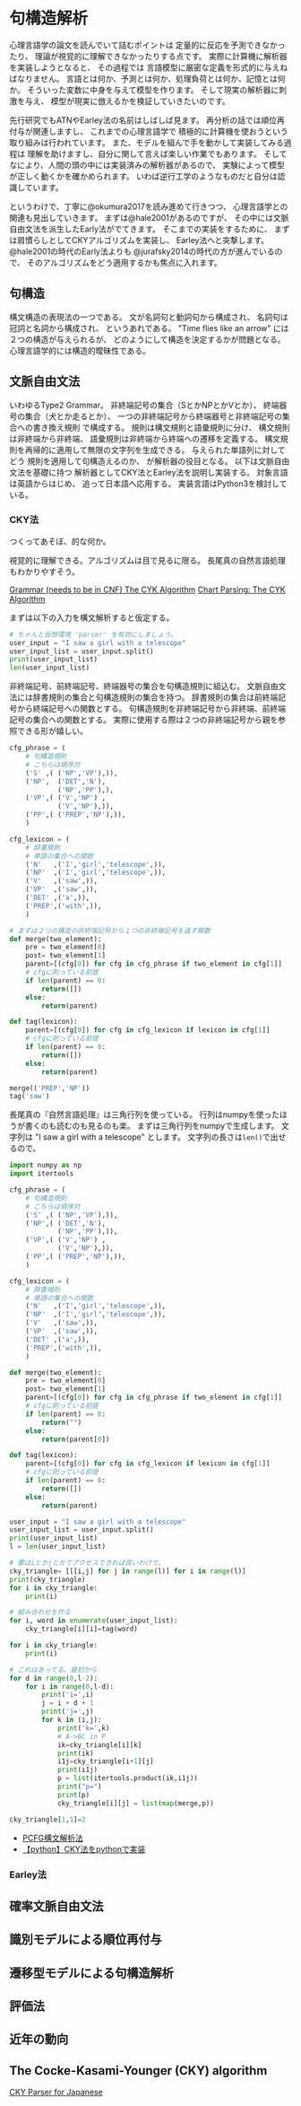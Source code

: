 # 句構造解析

心理言語学の論文を読んでいて詰むポイントは
定量的に反応を予測できなかったり、
理論が視覚的に理解できなかったりする点です。
実際に計算機に解析器を実装しようとなると、
その過程では
言語模型に厳密な定義を形式的に与えねばなりません。
言語とは何か、予測とは何か、処理負荷とは何か、記憶とは何か。
そういった変数に中身を与えて模型を作ります。
そして現実の解析器に刺激を与え、
模型が現実に倣えるかを検証していきたいのです。

先行研究でもATNやEarley法の名前はしばしば見ます。
再分析の話では順位再付与が関連しますし、
これまでの心理言語学で
積極的に計算機を使おうという取り組みは行われています。
また、モデルを組んで手を動かして実装してみる過程は
理解を助けますし、自分に関して言えば楽しい作業でもあります。
そしてなにより、人間の頭の中には実装済みの解析器があるので、
実験によって模型が正しく動くかを確かめられます。
いわば逆行工学のようなものだと自分は認識しています。

というわけで、丁寧に@okumura2017を読み進めて行きつつ、
心理言語学との関連も見出していきます。
まずは@hale2001があるのですが、
その中には文脈自由文法を派生したEarly法がでてきます。
そこまでの実装をするために、
まずは肩慣らしとしてCKYアルゴリズムを実装し、
Earley法へと突撃します。
@hale2001の時代のEarly法よりも
@jurafsky2014の時代の方が進んでいるので、
そのアルゴリズムをどう適用するかも焦点に入れます。

## 句構造

構文構造の表現法の一つである。
文が名詞句と動詞句から構成され、
名詞句は冠詞と名詞から構成され、
というあれである。
"Time flies like an arrow"
には２つの構造が与えられるが、
どのようにして構造を決定するかが問題となる。
心理言語学的には構造的曖昧性である。

## 文脈自由文法

いわゆるType2 Grammar。
非終端記号の集合（SとかNPとかVとか）、
終端器号の集合（犬とか走るとか）、
一つの非終端記号から終端器号と非終端記号の集合への書き換え規則
で構成する。
規則は構文規則と語彙規則に分け、
構文規則は非終端から非終端、
語彙規則は非終端から終端への遷移を定義する。
構文規則を再帰的に適用して無限の文字列を生成できる。
与えられた単語列に対してどう
規則を適用して句構造えるのか、
が解析器の役目となる。
以下は文脈自由文法を基礎に持つ
解析器としてCKY法とEarley法を説明し実装する。
対象言語は英語からはじめ、
追って日本語へ応用する。
実装言語はPython3を検討している。

### CKY法

つくってあそぼ、的な何か。

視覚的に理解できる。アルゴリズムは目で見るに限る。
長尾真の自然言語処理もわかりやすそう。

[Grammar (needs to be in CNF) ](http://lxmls.it.pt/2015/cky.html)
[The CYK Algorithm](https://www.xarg.org/tools/cyk-algorithm/)
[Chart Parsing: The CYK Algorithm](http://staff.icar.cnr.it/ruffolo/progetti/projects/09.Parsing%20CYK/presentazione%20imp--2007_inf2a_L17_slides.pdf)

まずは以下の入力を構文解析すると仮定する。

```python
# ちゃんと仮想環境 'parser' を有効にしましょう。
user_input = "I saw a girl with a telescope"
user_input_list = user_input.split()
print(user_input_list)
len(user_input_list)
```

非終端記号、前終端記号、終端器号の集合を句構造規則に組込む。
文脈自由文法には辞書規則の集合と句構造規則の集合を持つ。
辞書規則の集合は前終端記号から終端記号への関数とする。
句構造規則を非終端記号から非終端、前終端記号の集合への関数とする。
実際に使用する際は２つの非終端記号から親を参照できる形が嬉しい。

```python
cfg_phrase = (
    # 句構造規則
    # こちらは順序対
    ('S' ,( ('NP','VP'),)),
    ('NP',  ('DET','N'),
            ('NP','PP'),),
    ('VP',( ('V','NP') ,
            ('V','NP'),)),
    ('PP',( ('PREP','NP'),)),
    )

cfg_lexicon = (
    # 辞書規則
    # 単語の集合への関数
    ('N'   ,('I','girl','telescope',)),
    ('NP'  ,('I','girl','telescope',)),
    ('V'   ,('saw',)),
    ('VP'  ,('saw',)),
    ('DET' ,('a',)),
    ('PREP',('with',)),
    )
```

```python
# まずは２つの構造の非終端記号から１つの非終端記号を返す関数
def merge(two_element):
    pre = two_element[0]
    post= two_element[1]
    parent=[(cfg[0]) for cfg in cfg_phrase if two_element in cfg[1]]
    # cfgに則っている前提
    if len(parent) == 0:
        return([])
    else:
        return(parent)

def tag(lexicon):
    parent=[(cfg[0]) for cfg in cfg_lexicon if lexicon in cfg[1]]
    # cfgに則っている前提
    if len(parent) == 0:
        return([])
    else:
        return(parent)

merge(('PREP','NP'))
tag('saw')
```

長尾真の『自然言語処理』は三角行列を使っている。
行列はnumpyを使ったほうが書くのも読むのも見るのも楽。
まずは三角行列をnumpyで生成します。
文字列は "I saw a girl with a telescope"
とします。
文字列の長さは`len()`で出せるので。


```python
import numpy as np
import itertools

cfg_phrase = (
    # 句構造規則
    # こちらは順序対
    ('S' ,( ('NP','VP'),)),
    ('NP',( ('DET','N'),
            ('NP','PP'),)),
    ('VP',( ('V','NP') ,
            ('V','NP'),)),
    ('PP',( ('PREP','NP'),)),
    )

cfg_lexicon = (
    # 辞書規則
    # 単語の集合への関数
    ('N'   ,('I','girl','telescope',)),
    ('NP'  ,('I','girl','telescope',)),
    ('V'   ,('saw',)),
    ('VP'  ,('saw',)),
    ('DET' ,('a',)),
    ('PREP',('with',)),
    )

def merge(two_element):
    pre = two_element[0]
    post= two_element[1]
    parent=[(cfg[0]) for cfg in cfg_phrase if two_element in cfg[1]]
    # cfgに則っている前提
    if len(parent) == 0:
        return("")
    else:
        return(parent[0])

def tag(lexicon):
    parent=[(cfg[0]) for cfg in cfg_lexicon if lexicon in cfg[1]]
    # cfgに則っている前提
    if len(parent) == 0:
        return([])
    else:
        return(parent)

user_input = "I saw a girl with a telescope"
user_input_list = user_input.split()
print(user_input_list)
l = len(user_input_list)

# 要はiとかjとかでアクセスできれば良いわけで。
cky_triangle= [[[i,j] for j in range(l)] for i in range(l)]
print(cky_triangle)
for i in cky_triangle:
    print(i)

# 組み合わせを作る
for i, word in enumerate(user_input_list):
    cky_triangle[i][i]=tag(word)

for i in cky_triangle:
    print(i)

# これはあってる。最初から
for d in range(0,l-2):
    for i in range(0,l-d):
        print('i=',i)
        j = i + d + 1
        print('j=',j)
        for k in (i,j):
            print('k=',k)
            # A->BC in P
            ik=cky_triangle[i][k]
            print(ik)
            i1j=cky_triangle[i+1][j]
            print(i1j)
            p = list(itertools.product(ik,i1j))
            print("p=")
            print(p)
            cky_triangle[i][j] = list(map(merge,p))

cky_triangle[1,1]=2

```

* [PCFG構文解析法](https://www.slideshare.net/YusukeOda1/pcfg-51424675)
* [【python】CKY法をpythonで実装](https://hayataka2049.hatenablog.jp/entry/2018/02/19/044452)

### Earley法

## 確率文脈自由文法
## 識別モデルによる順位再付与
## 遷移型モデルによる句構造解析
## 評価法
## 近年の動向

## The Cocke-Kasami-Younger (CKY) algorithm 

[CKY Parser for Japanese](http://www2.hawaii.edu/~chin/661F12/Projects/rbungard.pdf)
